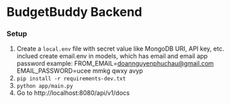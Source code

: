 # BudgetBuddy Backend

### Setup

1. Create a `local.env` file with secret value like MongoDB URI, API key, etc. inclued create email.env in models, which has email and email app password
   example:
   FROM_EMAIL=doannguyenphuchau@gmail.com
   EMAIL_PASSWORD=ucee mmkg qwxy avyp
2. `pip install -r requirements-dev.txt`
3. `python app/main.py`
4. Go to http://localhost:8080/api/v1/docs
